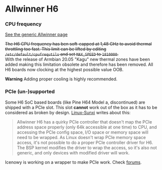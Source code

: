 # Allwinner H6

### CPU frequency

[See the generic Allwinner page](https://docs.armbian.com/Hardware_Allwinner/)

<del>The H6 CPU frequency has ben soft-capped at 1,48 GHz to avoid thermal throttling too fast. This limit can be lifted by editing
`/etc/default/cpufrequtils` and set `MAX_SPEED` to `1810000`.</del>  
With the release of Armbian 20.05 "Kagu" new thermal zones have been added making this limitation obsolete and therefore has been removed. All H6 boards now clocking at the highest possible value OOB.

**Warning**
Adding proper cooling is highly recommended.


### PCIe (un-)supported

Some H6 SoC based boards (like Pine H64 Model a, discontinued) are shipped with a PCIe slot. This slot **cannot** work out of the box as it has to be considered as broken by design. [Linux-Sunxi](https://linux-sunxi.org/H6#Errata) writes about this: 

> Allwinner H6 has a quirky PCIe controller that doesn't map the PCIe address space properly (only 64k accessible at one time) to CPU, and accessing the PCIe config space, I/O space or memory space will need to be wrapped. As Linux doesn't wrap PCIe memory space access, it's not possible to do a proper PCIe controller driver for H6. The BSP kernel modifies the driver to wrap the access, so it's also not generic, and only devices with modified driver will work.

Icenowy is working on a wrapper to make PCIe work. Check [forums](https://forum.armbian.com/topic/13529-a-try-on-utilizing-h6-pcie-with-virtualization/).
